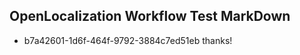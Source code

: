 ## OpenLocalization Workflow Test MarkDown
* b7a42601-1d6f-464f-9792-3884c7ed51eb thanks!

<!--HONumber=Aug16_HO1-->



